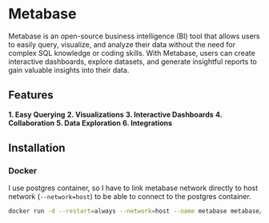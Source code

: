 # Metabase

Metabase is an open-source business intelligence (BI) tool that allows users to easily query, visualize, and analyze their data without the need for complex SQL knowledge or coding skills. With Metabase, users can create interactive dashboards, explore datasets, and generate insightful reports to gain valuable insights into their data.

## Features

**1. Easy Querying**
**2. Visualizations**
**3. Interactive Dashboards**
**4. Collaboration**
**5. Data Exploration**
**6. Integrations**

## Installation

### Docker

I use postgres container, so I have to link metabase network directly to host network (`--network=host`) to be able to connect to the postgres container.

```bash
docker run -d --restart=always --network=host --name metabase metabase/metabase
```
